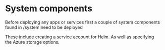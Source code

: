 # System components

Before deploying any apps or services first a couple of system components found in /system need to be deployed

These include creating a service account for Helm. As well as specifying the Azure storage options.